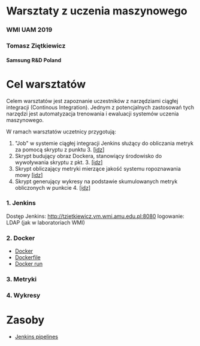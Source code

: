 # Warsztaty z uczenia maszynowego
### WMI UAM 2019
### Tomasz Ziętkiewicz
#### Samsung R&D Poland

Cel warsztatów
==============
Celem warsztatów jest zapoznanie uczestników z narzędziami ciągłej integracji (Continous Integration).
Jednym z potencjalnych zastosowań tych narzędzi jest automatyzacja trenowania i ewaluacji systemów uczenia maszynowego.

W ramach warsztatów uczetnicy przygotują:
1. "Job" w systemie ciągłej integracji Jenkins służący do obliczania metryk za pomocą skryptu z punktu 3. [[idz]](#1-jenkins)
2. Skrypt budujący obraz Dockera, stanowiący środowisko do wywoływania skryptu z pkt. 3. [[idz]](#2-docker)
3. Skrypt obliczający metryki mierzące jakość systemu ropoznawania mowy [[idz]](#3-metryki)
4. Skrypt generujący wykresy na podstawie skumulowanych metryk obliczonych w punkcie 4. [[idz]](#4-wykresy)

### 1. Jenkins
Dostęp
Jenkins: http://tzietkiewicz.vm.wmi.amu.edu.pl:8080
logowanie: LDAP (jak w laboratoriach WMI)

### 2. Docker

* [Docker](https://docs.docker.com/get-started/)
* [Dockerfile](https://docs.docker.com/engine/reference/builder/)
* [Docker run](https://docs.docker.com/engine/reference/run/)

### 3. Metryki


### 4. Wykresy




Zasoby
=========

* [Jenkins pipelines](https://jenkins.io/doc/book/pipeline/)



